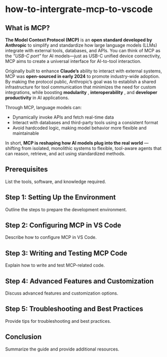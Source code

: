 # how-to-intergrate-mcp-to-vscode

## What is MCP?

**The Model Context Protocol (MCP)** is an **open standard developed by Anthropic** to simplify and standardize how large language models (LLMs) integrate with external tools, databases, and APIs. You can think of MCP as the *“USB-C port”* for AI models—just as USB-C unified device connectivity, MCP aims to create a universal interface for AI-to-tool interaction.

Originally built to enhance **Claude’s** ability to interact with external systems, MCP was **open-sourced in early 2024** to promote industry-wide adoption. By making the protocol public, Anthropic’s goal was to establish a shared infrastructure for tool communication that minimizes the need for custom integrations, while boosting  **modularity** ,  **interoperability** , and **developer productivity** in AI applications.

Through MCP, language models can:

* Dynamically invoke APIs and fetch real-time data
* Interact with databases and third-party tools using a consistent format
* Avoid hardcoded logic, making model behavior more flexible and maintainable

In short,  **MCP is reshaping how AI models plug into the real world** —shifting from isolated, monolithic systems to flexible, tool-aware agents that can reason, retrieve, and act using standardized methods.

## Prerequisites

List the tools, software, and knowledge required.

## Step 1: Setting Up the Environment

Outline the steps to prepare the development environment.

## Step 2: Configuring MCP in VS Code

Describe how to configure MCP in VS Code.

## Step 3: Writing and Testing MCP Code

Explain how to write and test MCP-related code.

## Step 4: Advanced Features and Customization

Discuss advanced features and customization options.

## Step 5: Troubleshooting and Best Practices

Provide tips for troubleshooting and best practices.

## Conclusion

Summarize the guide and provide additional resources.
